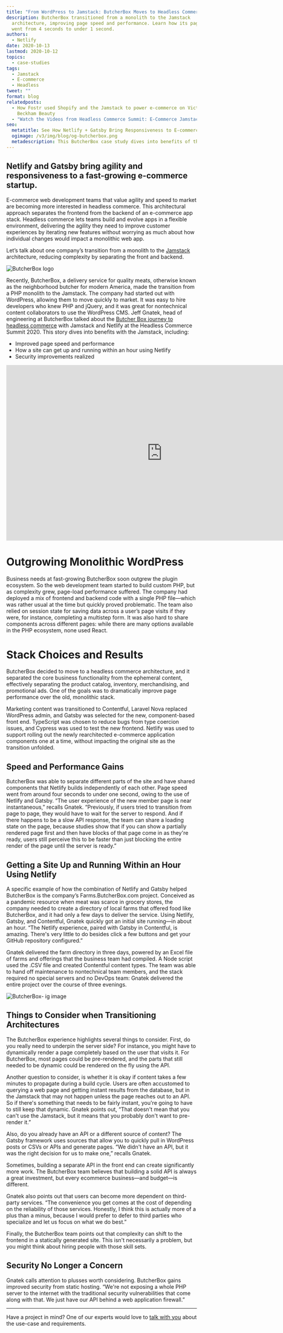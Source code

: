```yaml
---
title: "From WordPress to Jamstack: ButcherBox Moves to Headless Commerce"
description: ButcherBox transitioned from a monolith to the Jamstack
  architecture, improving page speed and performance. Learn how its page speed
  went from 4 seconds to under 1 second.
authors:
  - Netlify
date: 2020-10-13
lastmod: 2020-10-12
topics:
  - case-studies
tags:
  - Jamstack
  - E-commerce
  - Headless
tweet: ""
format: blog
relatedposts:
  - How Fostr used Shopify and the Jamstack to power e-commerce on Victoria
    Beckham Beauty
  - "Watch the Videos from Headless Commerce Summit: E-Commerce Jamstack stories"
seo:
  metatitle: See How Netlify + Gatsby Bring Responsiveness to E-commerce Startup
  ogimage: /v3/img/blog/og-butcherbox.png
  metadescription: This ButcherBox case study dives into benefits of the Jamstack, including improved page speed and performance, faster time-to-market using Netlify, and security improvements.
---
```

## Netlify and Gatsby bring agility and responsiveness to a fast-growing e-commerce startup.

E-commerce web development teams that value agility and speed to market are becoming more interested in headless commerce. This architectural approach separates the frontend from the backend of an e-commerce app stack. Headless commerce lets teams build and evolve apps in a flexible environment, delivering the agility they need to improve customer experiences by iterating new features without worrying as much about how individual changes would impact a monolithic web app.

Let’s talk about one company’s transition from a monolith to the [Jamstack](https://www.netlify.com/jamstack/) architecture, reducing complexity by separating the front and backend.

![ButcherBox logo](/v3/img/blog/butcherbox-logo.png)

Recently, ButcherBox, a delivery service for quality meats, otherwise known as the neighborhood butcher for modern America, made the transition from a PHP monolith to the Jamstack. The company had started out with WordPress, allowing them to move quickly to market. It was easy to hire developers who knew PHP and jQuery, and it was great for nontechnical content collaborators to use the WordPress CMS. Jeff Gnatek, head of engineering at ButcherBox talked about the [Butcher Box journey to headless commerce](https://www.youtube.com/watch?v=pGjEz9bVoos) with Jamstack and Netlify at the Headless Commerce Summit 2020. This story dives into benefits with the Jamstack, including:

* Improved page speed and performance
* How a site can get up and running within an hour using Netlify
* Security improvements realized

<iframe width="823" height="463" src="https://www.youtube.com/embed/pGjEz9bVoos" frameborder="0" allow="accelerometer; autoplay; clipboard-write; encrypted-media; gyroscope; picture-in-picture" allowfullscreen></iframe>

# Outgrowing Monolithic WordPress

Business needs at fast-growing ButcherBox soon outgrew the plugin ecosystem. So the web development team started to build custom PHP, but as complexity grew, page-load performance suffered. The company had deployed a mix of frontend and backend code with a single PHP file—which was rather usual at the time but quickly proved problematic. The team also relied on session state for saving data across a user’s page visits if they were, for instance, completing a multistep form. It was also hard to share components across different pages: while there are many options available in the PHP ecosystem, none used React.

# Stack Choices and Results

ButcherBox decided to move to a headless commerce architecture, and it separated the core business functionality from the ephemeral content, effectively separating the product catalog, inventory, merchandising, and promotional ads. One of the goals was to dramatically improve page performance over the old, monolithic stack.

Marketing content was transitioned to Contentful, Laravel Nova replaced WordPress admin, and Gatsby was selected for the new, component-based front end. TypeScript was chosen to reduce bugs from type coercion issues, and Cypress was used to test the new frontend. Netlify was used to support rolling out the newly rearchitected e-commerce application components one at a time, without impacting the original site as the transition unfolded.

## Speed and Performance Gains

ButcherBox was able to separate different parts of the site and have shared components that Netlify builds independently of each other. Page speed went from around four seconds to under one second, owing to the use of Netlify and Gatsby. “The user experience of the new member page is near instantaneous,” recalls Gnatek. “Previously, if users tried to transition from page to page, they would have to wait for the server to respond. And if there happens to be a slow API response, the team can share a loading state on the page, because studies show that if you can show a partially rendered page first and then have blocks of that page come in as they're ready, users still perceive this to be faster than just blocking the entire render of the page until the server is ready.”

## Getting a Site Up and Running Within an Hour Using Netlify

A specific example of how the combination of Netlify and Gatsby helped ButcherBox is the company’s Farms.ButcherBox.com project. Conceived as a pandemic resource when meat was scarce in grocery stores, the company needed to create a directory of local farms that offered food like ButcherBox, and it had only a few days to deliver the service. Using Netlify, Gatsby, and Contentful, Gnatek quickly got an initial site running—in about an hour. “The Netlify experience, paired with Gatsby in Contentful, is amazing. There's very little to do besides click a few buttons and get your GitHub repository configured.”

Gnatek delivered the farm directory in three days, powered by an Excel file of farms and offerings that the business team had compiled. A Node script used the .CSV file and created Contentful content types. The team was able to hand off maintenance to nontechnical team members, and the stack required no special servers and no DevOps team: Gnatek delivered the entire project over the course of three evenings.

![ButcherBox- ig image](/v3/img/blog/butcherbox-instagram-image-cooked-fowl.png)

## Things to Consider when Transitioning Architectures

The ButcherBox experience highlights several things to consider. First, do you really need to underpin the server side? For instance, you might have to dynamically render a page completely based on the user that visits it. For ButcherBox, most pages could be pre-rendered, and the parts that still needed to be dynamic could be rendered on the fly using the API.

Another question to consider, is whether it is okay if content takes a few minutes to propagate during a build cycle. Users are often accustomed to querying a web page and getting instant results from the database, but in the Jamstack that may not happen unless the page reaches out to an API. So if there's something that needs to be fairly instant, you're going to have to still keep that dynamic. Gnatek points out, “That doesn't mean that you can't use the Jamstack, but it means that you probably don't want to pre-render it.”

Also, do you already have an API or a different source of content? The Gatsby framework uses sources that allow you to quickly pull in WordPress posts or CSVs or APIs and generate pages. “We didn't have an API, but it was the right decision for us to make one,” recalls Gnatek.

Sometimes, building a separate API in the front end can create significantly more work. The ButcherBox team believes that building a solid API is always a great investment, but every ecommerce business—and budget—is different.

Gnatek also points out that users can become more dependent on third-party services. “The convenience you get comes at the cost of depending on the reliability of those services. Honestly, I think this is actually more of a plus than a minus, because I would prefer to defer to third parties who specialize and let us focus on what we do best.”

Finally, the ButcherBox team points out that complexity can shift to the frontend in a statically generated site. This isn't necessarily a problem, but you might think about hiring people with those skill sets.

## Security No Longer a Concern

Gnatek calls attention to plusses worth considering. ButcherBox gains improved security from static hosting. “We're not exposing a whole PHP server to the internet with the traditional security vulnerabilities that come along with that. We just have our API behind a web application firewall.”

- - -

Have a project in mind? One of our experts would love to [talk with you](https://www.netlify.com/enterprise/contact/) about the use-case and requirements.